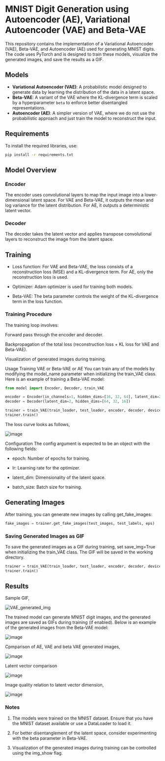 # MNIST Digit Generation using Autoencoder (AE), Variational Autoencoder (VAE) and Beta-VAE

This repository contains the implementation of a Variational Autoencoder (VAE), Beta-VAE, and Autoencoder (AE) used for generating MNIST digits. The code uses PyTorch and is designed to train these models, visualize the generated images, and save the results as a GIF. 

## Models

- **Variational Autoencoder (VAE)**: A probabilistic model designed to generate data by learning the distribution of the data in a latent space.
- **Beta-VAE**: A variant of the VAE where the KL-divergence term is scaled by a hyperparameter `beta` to enforce better disentangled representations.
- **Autoencoder (AE)**: A simpler version of VAE, where we do not use the probabilistic approach and just train the model to reconstruct the input.

## Requirements

To install the required libraries, use:

```bash
pip install -r requirements.txt
```

## Model Overview
### Encoder
The encoder uses convolutional layers to map the input image into a lower-dimensional latent space. For VAE and Beta-VAE, it outputs the mean and log variance for the latent distribution. For AE, it outputs a deterministic latent vector.

### Decoder
The decoder takes the latent vector and applies transpose convolutional layers to reconstruct the image from the latent space.

## Training
* Loss function: For VAE and Beta-VAE, the loss consists of a reconstruction loss (MSE) and a KL-divergence term. For AE, only the reconstruction loss is used.

* Optimizer: Adam optimizer is used for training both models.

* Beta-VAE: The beta parameter controls the weight of the KL-divergence term in the loss function.

### Training Procedure
The training loop involves:

Forward pass through the encoder and decoder.

Backpropagation of the total loss (reconstruction loss + KL loss for VAE and Beta-VAE).

Visualization of generated images during training.

Usage
Training VAE or Beta-VAE or AE
You can train any of the models by modifying the model_name parameter when initializing the train_VAE class. Here is an example of training a Beta-VAE model:

```python
from model import Encoder, Decoder, train_VAE

encoder = Encoder(in_channels=1, hidden_dims=[16, 32, 64], latent_dim=2, model_name='beta_VAE')
decoder = Decoder(latent_dim=2, hidden_dims=[64, 32, 16])

trainer = train_VAE(train_loader, test_loader, encoder, decoder, device, config, model_name='beta_VAE', beta=4)
trainer.train()
```

The loss curve looks as follows,

![image](https://github.com/user-attachments/assets/bb601a8d-ede9-4645-b42c-61476aba3e3a)

Configuration
The config argument is expected to be an object with the following fields:

* epoch: Number of epochs for training.

* lr: Learning rate for the optimizer.

* latent_dim: Dimensionality of the latent space.

* batch_size: Batch size for training.

## Generating Images
After training, you can generate new images by calling get_fake_images:

```python
fake_images = trainer.get_fake_images(test_images, test_labels, eps)
```

### Saving Generated Images as GIF
To save the generated images as a GIF during training, set save_img=True when initializing the train_VAE class. The GIF will be saved in the working directory.

```python
trainer = train_VAE(train_loader, test_loader, encoder, decoder, device, config, save_img=True)
trainer.train()
```


## Results

Sample GIF,

![VAE_generated_img](https://github.com/user-attachments/assets/94a6fd05-0b20-4328-9c7c-9c8efdf8eb2d)

The trained model can generate MNIST digit images, and the generated images are saved as GIFs during training (if enabled). Below is an example of the generated images from the Beta-VAE model:

![image](https://github.com/user-attachments/assets/e1e5afe4-f843-4532-8107-b3daf2e1cd26)

Cpmparison of AE, VAE and beta VAE generated images,

![image](https://github.com/user-attachments/assets/5057b95c-9fa2-41ef-891e-170cac5ce0fd)

Latent vector comparison

![image](https://github.com/user-attachments/assets/3338accc-53f9-438e-9fe0-b99c647f0abd)

Image quality relation to latent vector dimension,

![image](https://github.com/user-attachments/assets/406ca882-cc74-4180-bf56-b039c8f5e7e0)


### Notes
1. The models were trained on the MNIST dataset. Ensure that you have the MNIST dataset available or use a DataLoader to load it.

2. For better disentanglement of the latent space, consider experimenting with the beta parameter in Beta-VAE.

3. Visualization of the generated images during training can be controlled using the img_show flag.

